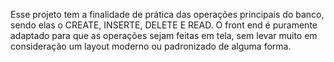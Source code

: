 Esse projeto tem a finalidade de prática das operações principais do banco, sendo elas o CREATE, INSERTE, DELETE E READ. O front end é puramente adaptado para que as operações sejam feitas em tela, sem levar muito em consideração um layout moderno ou padronizado de alguma forma.